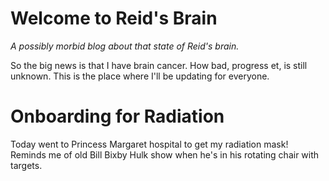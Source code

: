 # Welcome to Reid's Brain
_A possibly morbid blog about that state of Reid's brain._

So the big news is that I have brain cancer. How bad, progress et, is still unknown. This is the place where I'll be updating  for everyone.

# Onboarding for Radiation
Today went to Princess Margaret hospital to get my radiation mask! Reminds me of old Bill Bixby Hulk show when he's in his rotating chair with targets.

<!--stackedit_data:
eyJoaXN0b3J5IjpbMTEzMTAwNDM4LC0yNDc3Nzg4NjUsLTc1Nz
U0NDE5XX0=
-->